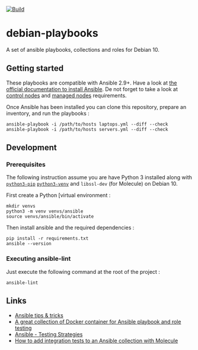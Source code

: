 [![Build](https://github.com/marcwrobel/debian-playbooks/workflows/CI/badge.svg)](https://github.com/marcwrobel/debian-playbooks/actions)

# debian-playbooks

A set of ansible playbooks, collections and roles for Debian 10.

## Getting started

These playbooks are compatible with Ansible 2.9+. Have a look at [the official documentation to
install Ansible](https://docs.ansible.com/ansible/latest/installation_guide/intro_installation.html).
De not forget to take a look at [control nodes](https://docs.ansible.com/ansible/latest/installation_guide/intro_installation.html#control-node-requirements)
and [managed nodes](https://docs.ansible.com/ansible/latest/installation_guide/intro_installation.html#managed-node-requirements)
requirements.

Once Ansible has been installed you can clone this repository, prepare an inventory, and run the
playbooks :

    ansible-playbook -i /path/to/hosts laptops.yml --diff --check
    ansible-playbook -i /path/to/hosts servers.yml --diff --check

## Development

### Prerequisites
The following instruction assume you are have Python 3 installed along with [`python3-pip`](https://pip.pypa.io/en/stable/)
[`python3-venv`](https://docs.python.org/3/library/venv.html) and `libssl-dev` (for Molecule) on
Debian 10.

First create a Python [virtual environment :

    mkdir venvs
    python3 -m venv venvs/ansible
    source venvs/ansible/bin/activate

Then install ansible and the required dependencies :

    pip install -r requirements.txt
    ansible --version

### Executing ansible-lint

Just execute the following command at the root of the project :

    ansible-lint

## Links

- [Ansible tips & tricks](https://www.marcwrobel.fr/ansible)
- [A great collection of Docker container for Ansible playbook and role testing](https://hub.docker.com/u/geerlingguy)
- [Ansible - Testing Strategies](https://docs.ansible.com/ansible/latest/reference_appendices/test_strategies.html)
- [How to add integration tests to an Ansible collection with Molecule](https://www.jeffgeerling.com/blog/2019/how-add-integration-tests-ansible-collection-molecule)
